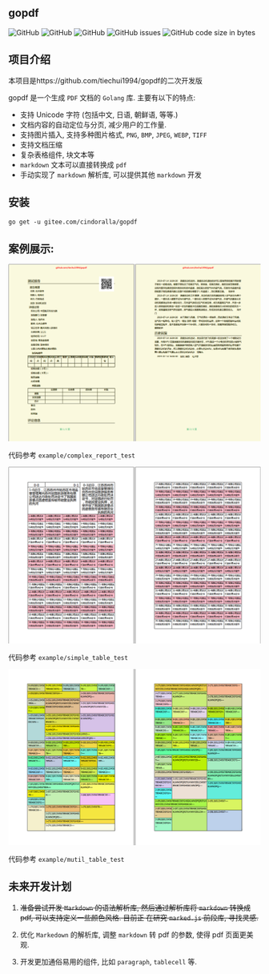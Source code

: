## gopdf

![GitHub](https://img.shields.io/github/v/release/tiechui1994/gopdf)
![GitHub](https://img.shields.io/github/commit-activity/w/tiechui1994/gopdf)
![GitHub](https://img.shields.io/github/license/tiechui1994/gopdf)
![GitHub issues](https://img.shields.io/github/issues/tiechui1994/gopdf)
![GitHub code size in bytes](https://img.shields.io/github/languages/code-size/tiechui1994/gopdf)

## 项目介绍

本项目是https://github.com/tiechui1994/gopdf的二次开发版

gopdf 是一个生成 `PDF` 文档的 `Golang` 库. 主要有以下的特点:

- 支持 Unicode 字符 (包括中文, 日语, 朝鲜语, 等等.)
- 文档内容的自动定位与分页, 减少用户的工作量.
- 支持图片插入, 支持多种图片格式, `PNG`, `BMP`, `JPEG`, `WEBP`, `TIFF`
- 支持文档压缩
- 复杂表格组件, 块文本等
- `markdown` 文本可以直接转换成 `pdf`
- 手动实现了 `markdown` 解析库, 可以提供其他 `markdown` 开发

## 安装

```
go get -u gitee.com/cindoralla/gopdf
```

## 案例展示: 

![image](./example/pictures/example.png)

代码参考 `example/complex_report_test`

![image](./example/pictures/table.png)

代码参考 `example/simple_table_test`

![image](./example/pictures/mutil-table.png)

代码参考 `example/mutil_table_test`


## 未来开发计划

1. ~~准备尝试开发 `Markdown` 的语法解析库, 然后通过解析库将 `markdown` 转换成 pdf, 可以支持定义一些颜色风格. 目前正
在研究 `marked.js` 前段库, 寻找灵感.~~

2. 优化 `Markedown` 的解析库, 调整 `markdown` 转 pdf 的参数, 使得 pdf 页面更美观.

3. 开发更加通俗易用的组件, 比如 `paragraph`, `tablecell` 等.

